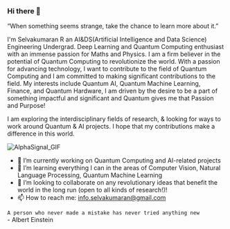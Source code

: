 ### Hi there 👋

“When something seems strange, take the chance to learn more about it.”

I'm Selvakumaran R an AI&DS(Artificial Intelligence and Data Science) Engineering Undergrad. Deep Learning and Quantum Computing enthusiast with an immense passion for Maths and Physics. I am a firm believer in the potential of Quantum Computing to revolutionize the world. With a passion for advancing technology, I want to contribute to the field of Quantum Computing and I am committed to making significant contributions to the field. My interests include Quantum AI, Quantum Machine Learning, Finance, and Quantum Hardware, I am driven by the desire to be a part of something impactful and significant and Quantum gives me that Passion and Purpose!

I am exploring the interdisciplinary fields of research, & looking for ways to work around Quantum & AI projects. I hope that my contributions make a difference in this world.


![AlphaSignal_GIF](https://i.itworldcanada.com/wp-content/uploads/2020/12/00_Quantum_Computing_620x250.jpg)


- 🔭 I’m currently working on Quantum Computing and AI-related projects
- 🌱 I’m learning everything I can in the areas of Computer Vision, Natural Language Processing, Quantum Machine Learning
- 👯 I’m looking to collaborate on any revolutionary ideas that benefit the world in the long run (open to all kinds of research!)!
- 📫 How to reach me: info.selvakumaran@gmail.com


`A person who never made a mistake has never tried anything new` <br>
                                                     - Albert Einstein
#
